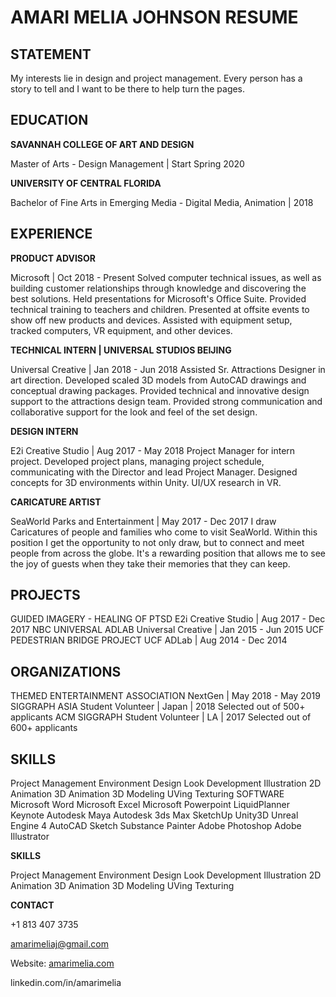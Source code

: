# AMARI MELIA JOHNSON RESUME

## **STATEMENT**

My interests lie in design and project management. Every person has a story to tell and I want to be there to help turn the pages.

## **EDUCATION**

**SAVANNAH COLLEGE OF ART AND DESIGN**

Master of Arts - Design Management | Start Spring 2020

**UNIVERSITY OF CENTRAL FLORIDA**

Bachelor of Fine Arts in Emerging Media - Digital Media, Animation | 2018

## **EXPERIENCE**

**PRODUCT ADVISOR**

Microsoft | Oct 2018 - Present
Solved computer technical issues, as well as building customer relationships through knowledge and discovering the best solutions.
Held presentations for Microsoft's Office Suite.
Provided technical training to teachers and children.
Presented at offsite events to show off new products and devices. Assisted with equipment setup, tracked computers, VR equipment, and other devices.

**TECHNICAL INTERN | UNIVERSAL STUDIOS BEIJING**

Universal Creative | Jan 2018 - Jun 2018
Assisted Sr. Attractions Designer in art direction.
Developed scaled 3D models from AutoCAD drawings and conceptual drawing packages.
Provided technical and innovative design support to the attractions design team. Provided strong communication and collaborative support for the look and feel of the set design.

**DESIGN INTERN**

E2i Creative Studio | Aug 2017 - May 2018
Project Manager for intern project.
Developed project plans, managing project schedule, communicating with the Director and lead Project Manager.
Designed concepts for 3D environments within Unity. UI/UX research in VR.

**CARICATURE ARTIST**

SeaWorld Parks and Entertainment | May 2017 - Dec 2017
I draw Caricatures of people and families who come to visit SeaWorld. Within this position I get the opportunity to not only draw, but to connect and meet people from across the globe. It's a rewarding position that allows me to see the joy of guests when they take their memories that they can keep.

## **PROJECTS**

GUIDED IMAGERY - HEALING OF PTSD
E2i Creative Studio | Aug 2017 - Dec 2017
NBC UNIVERSAL ADLAB
Universal Creative | Jan 2015 - Jun 2015
UCF PEDESTRIAN BRIDGE PROJECT
UCF ADLab | Aug 2014 - Dec 2014

## **ORGANIZATIONS**

THEMED ENTERTAINMENT ASSOCIATION
NextGen | May 2018 - May 2019 SIGGRAPH ASIA
Student Volunteer | Japan | 2018 Selected out of 500+ applicants
ACM SIGGRAPH
Student Volunteer | LA | 2017 Selected out of 600+ applicants

## **SKILLS**

Project Management Environment Design Look Development Illustration
2D Animation 3D Animation 3D Modeling UVing Texturing
SOFTWARE
Microsoft Word Microsoft Excel Microsoft Powerpoint LiquidPlanner Keynote
Autodesk Maya Autodesk 3ds Max SketchUp Unity3D
Unreal Engine 4 AutoCAD
Sketch
Substance Painter Adobe Photoshop Adobe Illustrator

**SKILLS**

Project Management Environment Design Look Development Illustration
2D Animation 3D Animation 3D Modeling UVing Texturing

**CONTACT**

+1 813 407 3735 

amarimeliaj@gmail.com 

 Website: [amarimelia.com](http://amarimelia.com)
 
linkedin.com/in/amarimelia
